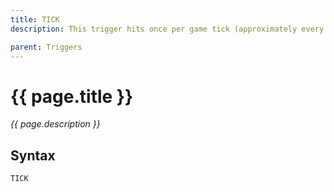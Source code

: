 ```yaml
---
title: TICK
description: This trigger hits once per game tick (approximately every 600ms).

parent: Triggers
---
```


# {{ page.title }}

_{{ page.description }}_

## Syntax

```java
TICK
```